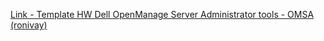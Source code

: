 [Link - Template HW Dell OpenManage Server Administrator tools - OMSA (ronivay)](https://github.com/ronivay/zabbix-dell-omsa)
